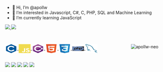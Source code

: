 - 👋 Hi, I’m @apollw
- 👀 I’m interested in Javascript, C#, C, PHP, SQL and Machine Learning
- 🌱 I’m currently learning JavaScript

<!---
apollw/apollw is a ✨ special ✨ repository because its `README.md` (this file) appears on your GitHub profile.
You can click the Preview link to take a look at your changes.
--->

<div>
  <a href="https://github.com/apollw">
  <img height="150em" src="https://github-readme-stats.vercel.app/api?username=apollw&show_icons=true&theme=monokai&include_all_commits=true&count_private=true"/>
  <img height="150em" src="https://github-readme-stats.vercel.app/api/top-langs/?username=apollw&layout=compact&langs_count=7&theme=monokai"/>
</div>
  
  ##
  
   <div style="display: inline_block"><br>
  <img align="center" alt="apollw-C" height="30" width="40" src="https://raw.githubusercontent.com/devicons/devicon/master/icons/c/c-plain.svg">
  <img align="center" alt="apollw-Js" height="30" width="40" src="https://raw.githubusercontent.com/devicons/devicon/master/icons/javascript/javascript-plain.svg">
  <img align="center" alt="apollw-Csharp" height="30" width="40" src="https://raw.githubusercontent.com/devicons/devicon/master/icons/csharp/csharp-original.svg">
  <img align="center" alt="apollw-HTML" height="30" width="40" src="https://raw.githubusercontent.com/devicons/devicon/master/icons/html5/html5-original.svg">
  <img align="center" alt="apollw-CSS" height="30" width="40" src="https://raw.githubusercontent.com/devicons/devicon/master/icons/css3/css3-original.svg">
  <img align="center" alt="apollw-PHP" height="30" width="40" src="https://raw.githubusercontent.com/devicons/devicon/master/icons/php/php-original.svg">
  <img align="center" alt="apollw-Mysql" height="30" width="40" src="https://raw.githubusercontent.com/devicons/devicon/master/icons/mysql/mysql-original.svg">

  <img align="right" alt="apollw-neo" src="https://media.giphy.com/media/Pqp4Y64TcGwJa/giphy.gif">
</div>

  ##

<div> 
  <a href="https://www.youtube.com/channel/UCU77D9r32pEwanXyx0C-zGw" target="_blank"><img src="https://img.shields.io/badge/YouTube-FF0000?style=for-the-badge&logo=youtube&logoColor=white" target="_blank"></a>
  <a href="https://instagram.com/apollw" target="_blank"><img src="https://img.shields.io/badge/-Instagram-%23E4405F?style=for-the-badge&logo=instagram&logoColor=white" target="_blank"></a>
 	<a href="https://www.twitch.tv/apollw" target="_blank"><img src="https://img.shields.io/badge/Twitch-9146FF?style=for-the-badge&logo=twitch&logoColor=white" target="_blank"></a>
  <a href = "mailto:apollw@gmail.com"><img src="https://img.shields.io/badge/-Gmail-%23333?style=for-the-badge&logo=gmail&logoColor=white" target="_blank"></a>
  <a href="https://www.linkedin.com/in/leanderson-silva-a104448b" target="_blank"><img src="https://img.shields.io/badge/-LinkedIn-%230077B5?style=for-the-badge&logo=linkedin&logoColor=white" target="_blank"></a> 

</div>
